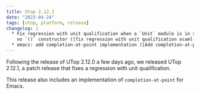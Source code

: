 ```yaml
---
title: Utop 2.12.1
date: "2023-04-24"
tags: [utop, platform, release]
changelog: |
  * Fix regression with unit qualification when a `Unit` module is in scope with
    no `()` constructor ([fix regression with unit qualification ocaml-community/utop#429](https://github.com/ocaml-community/utop/pull/429 - [429 Too Many Requests]), fixes [regression with qualifying () ocaml-community/utop#428](https://github.com/ocaml-community/utop/issues/428 - [429 Too Many Requests]), @emillon)
  * emacs: add completion-at-point implementation ([Add completion-at-point implementation ocaml-community/utop#261 ocaml-community/utop#406](https://github.com/ocaml-community/utop/pull/406), fixes [utop emacs completion-at-point-functions support? ocaml-community/utop#261](https://github.com/ocaml-community/utop/issues/261), @j-shilling)
---
```


Following the release of UTop 2.12.0 a few days ago, we released UTop 2.12.1, a patch release that fixes a regression with unit qualification.

This release also includes an implementation of `completion-at-point` for Emacs.
